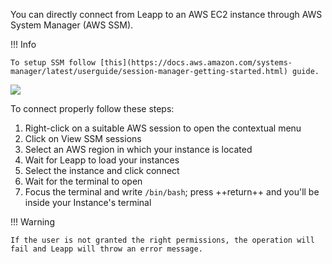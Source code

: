 You can directly connect from Leapp to an AWS EC2 instance through AWS System Manager (AWS SSM).

!!! Info

    To setup SSM follow [this](https://docs.aws.amazon.com/systems-manager/latest/userguide/session-manager-getting-started.html) guide.

![](../../images/screens/newuxui/aws-ssm.png?style=center-img)

To connect properly follow these steps:

1. Right-click on a suitable AWS session to open the contextual menu
2. Click on View SSM sessions
3. Select an AWS region in which your instance is located
4. Wait for Leapp to load your instances
5. Select the instance and click connect
6. Wait for the terminal to open
7. Focus the terminal and write ```/bin/bash```; press  ++return++  and you'll be inside your Instance's terminal



!!! Warning

    If the user is not granted the right permissions, the operation will fail and Leapp will throw an error message.


